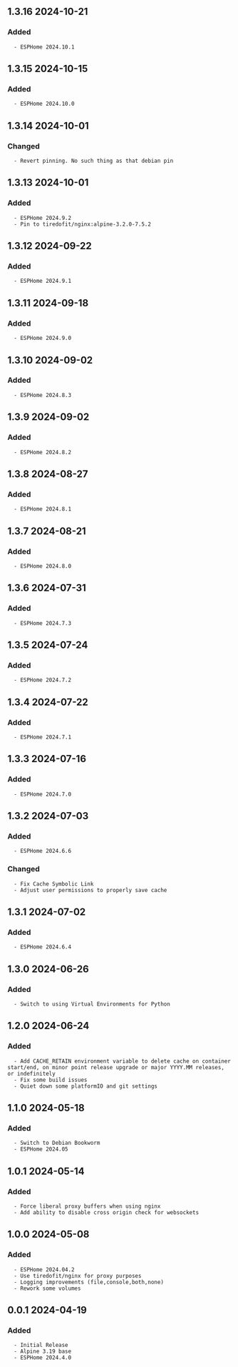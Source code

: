 ## 1.3.16 2024-10-21 <dave at tiredofit dot ca>

   ### Added
      - ESPHome 2024.10.1


## 1.3.15 2024-10-15 <dave at tiredofit dot ca>

   ### Added
      - ESPHome 2024.10.0


## 1.3.14 2024-10-01 <dave at tiredofit dot ca>

   ### Changed
      - Revert pinning. No such thing as that debian pin


## 1.3.13 2024-10-01 <dave at tiredofit dot ca>

   ### Added
      - ESPHome 2024.9.2
      - Pin to tiredofit/nginx:alpine-3.2.0-7.5.2


## 1.3.12 2024-09-22 <dave at tiredofit dot ca>

   ### Added
      - ESPHome 2024.9.1


## 1.3.11 2024-09-18 <dave at tiredofit dot ca>

   ### Added
      - ESPHome 2024.9.0


## 1.3.10 2024-09-02 <dave at tiredofit dot ca>

   ### Added
      - ESPHome 2024.8.3


## 1.3.9 2024-09-02 <dave at tiredofit dot ca>

   ### Added
      - ESPHome 2024.8.2


## 1.3.8 2024-08-27 <dave at tiredofit dot ca>

   ### Added
      - ESPHome 2024.8.1


## 1.3.7 2024-08-21 <dave at tiredofit dot ca>

   ### Added
      - ESPHome 2024.8.0


## 1.3.6 2024-07-31 <dave at tiredofit dot ca>

   ### Added
      - ESPHome 2024.7.3


## 1.3.5 2024-07-24 <dave at tiredofit dot ca>

   ### Added
      - ESPHome 2024.7.2


## 1.3.4 2024-07-22 <dave at tiredofit dot ca>

   ### Added
      - ESPHome 2024.7.1


## 1.3.3 2024-07-16 <dave at tiredofit dot ca>

   ### Added
      - ESPHome 2024.7.0


## 1.3.2 2024-07-03 <dave at tiredofit dot ca>

   ### Added
      - ESPHome 2024.6.6

   ### Changed
      - Fix Cache Symbolic Link
      - Adjust user permissions to properly save cache


## 1.3.1 2024-07-02 <dave at tiredofit dot ca>

   ### Added
      - ESPHome 2024.6.4


## 1.3.0 2024-06-26 <dave at tiredofit dot ca>

   ### Added
      - Switch to using Virtual Environments for Python


## 1.2.0 2024-06-24 <dave at tiredofit dot ca>

   ### Added
      - Add CACHE_RETAIN environment variable to delete cache on container start/end, on minor point release upgrade or major YYYY.MM releases, or indefinitely
      - Fix some build issues
      - Quiet down some platformIO and git settings


## 1.1.0 2024-05-18 <dave at tiredofit dot ca>

   ### Added
      - Switch to Debian Bookworm
      - ESPHome 2024.05


## 1.0.1 2024-05-14 <dave at tiredofit dot ca>

   ### Added
      - Force liberal proxy buffers when using nginx
      - Add ability to disable cross origin check for websockets


## 1.0.0 2024-05-08 <dave at tiredofit dot ca>

   ### Added
      - ESPHome 2024.04.2
      - Use tiredofit/nginx for proxy purposes
      - Logging improvements (file,console,both,none)
      - Rework some volumes


## 0.0.1 2024-04-19 <dave at tiredofit dot ca>

   ### Added
      - Initial Release
      - Alpine 3.19 base
      - ESPHome 2024.4.0


